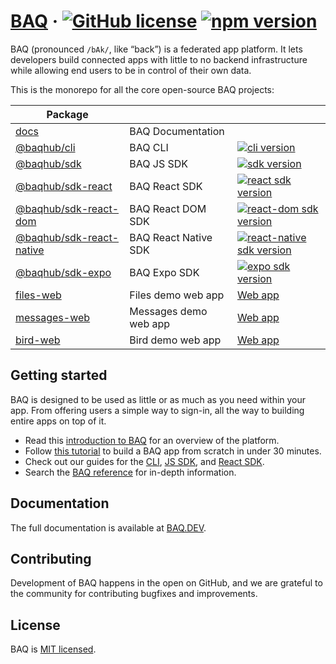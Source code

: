 # [BAQ](https://baq.dev/) &middot; [![GitHub license](https://img.shields.io/badge/license-MIT-blue.svg)](LICENSE) [![npm version](https://img.shields.io/npm/v/@baqhub/sdk.svg?color=)](https://www.npmjs.com/package/@baqhub/sdk)

BAQ (pronounced `/bAk/`, like “back”) is a federated app platform. It lets developers build connected apps with little to no backend infrastructure while allowing end users to be in control of their own data.

This is the monorepo for all the core open-source BAQ projects:

| Package                                                   |                       |                                                                                                                                                                   |
| --------------------------------------------------------- | --------------------- | ----------------------------------------------------------------------------------------------------------------------------------------------------------------- |
| [docs](packages/app-docs-web)                             | BAQ Documentation     |                                                                                                                                                                   |
| [@baqhub/cli](packages/lib-cli)                           | BAQ CLI               | [![cli version](https://img.shields.io/npm/v/@baqhub/cli.svg?label=%20&color=)](https://www.npmjs.com/package/@baqhub/cli)                                        |
| [@baqhub/sdk](packages/lib-sdk)                           | BAQ JS SDK            | [![sdk version](https://img.shields.io/npm/v/@baqhub/sdk.svg?label=%20&color=)](https://www.npmjs.com/package/@baqhub/sdk)                                        |
| [@baqhub/sdk-react](packages/lib-sdk-react)               | BAQ React SDK         | [![react sdk version](https://img.shields.io/npm/v/@baqhub/sdk-react.svg?label=%20&color=)](https://www.npmjs.com/package/@baqhub/sdk-react)                      |
| [@baqhub/sdk-react-dom](packages/lib-sdk-react-dom)       | BAQ React DOM SDK     | [![react-dom sdk version](https://img.shields.io/npm/v/@baqhub/sdk-react-dom.svg?label=%20&color=)](https://www.npmjs.com/package/@baqhub/sdk-react-dom)          |
| [@baqhub/sdk-react-native](packages/lib-sdk-react-native) | BAQ React Native SDK  | [![react-native sdk version](https://img.shields.io/npm/v/@baqhub/sdk-react-native.svg?label=%20&color=)](https://www.npmjs.com/package/@baqhub/sdk-react-native) |
| [@baqhub/sdk-expo](packages/lib-sdk-expo)                 | BAQ Expo SDK          | [![expo sdk version](https://img.shields.io/npm/v/@baqhub/sdk-expo.svg?label=%20&color=)](https://www.npmjs.com/package/@baqhub/sdk-expo)                         |
| [files-web](packages/app-files-web)                       | Files demo web app    | [Web app](https://files.baq.dev)                                                                                                                                  |
| [messages-web](packages/app-files-web)                    | Messages demo web app | [Web app](https://messages.baq.dev)                                                                                                                               |
| [bird-web](packages/app-bird-web)                         | Bird demo web app     | [Web app](https://bird.baq.dev)                                                                                                                                   |

## Getting started

BAQ is designed to be used as little or as much as you need within your app. From offering users a simple way to sign-in, all the way to building entire apps on top of it.

- Read this [introduction to BAQ](https://baq.dev/docs/learn) for an overview of the platform.
- Follow [this tutorial](https://baq.dev/docs/learn/essentials/build-your-first-app) to build a BAQ app from scratch in under 30 minutes.
- Check out our guides for the [CLI](https://baq.dev/docs/learn/guides/using-the-cli), [JS SDK](https://baq.dev/docs/learn/guides/using-the-javascript-sdk), and [React SDK](https://baq.dev/docs/learn/guides/using-the-react-sdk).
- Search the [BAQ reference](https://baq.dev/docs/reference) for in-depth information.

## Documentation

The full documentation is available at [BAQ.DEV](https://baq.dev/docs/learn).

## Contributing

Development of BAQ happens in the open on GitHub, and we are grateful to the community for contributing bugfixes and improvements.

## License

BAQ is [MIT licensed](LICENSE).
